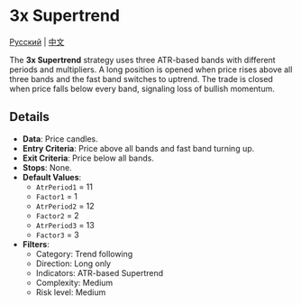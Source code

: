 # 3x Supertrend
[Русский](README_ru.md) | [中文](README_cn.md)

The **3x Supertrend** strategy uses three ATR-based bands with different periods and multipliers.
A long position is opened when price rises above all three bands and the fast band switches to
uptrend. The trade is closed when price falls below every band, signaling loss of bullish momentum.

## Details
- **Data**: Price candles.
- **Entry Criteria**: Price above all bands and fast band turning up.
- **Exit Criteria**: Price below all bands.
- **Stops**: None.
- **Default Values**:
  - `AtrPeriod1` = 11
  - `Factor1` = 1
  - `AtrPeriod2` = 12
  - `Factor2` = 2
  - `AtrPeriod3` = 13
  - `Factor3` = 3
- **Filters**:
  - Category: Trend following
  - Direction: Long only
  - Indicators: ATR-based Supertrend
  - Complexity: Medium
  - Risk level: Medium
